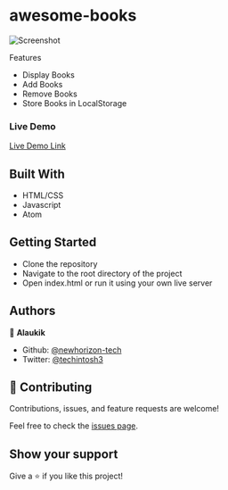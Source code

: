 # awesome-books

![Screenshot](https://user-images.githubusercontent.com/62493636/134780441-a512ef9c-c2c3-46b6-bb0a-aa079baf9e80.png)

Features

- Display Books
- Add Books
- Remove Books
- Store Books in LocalStorage

### Live Demo

[Live Demo Link](https://keen-bohr-eedfe1.netlify.app/)

## Built With

- HTML/CSS
- Javascript
- Atom

## Getting Started

- Clone the repository
- Navigate to the root directory of the project
- Open index.html or run it using your own live server

## Authors

👤 **Alaukik**

- Github: [@newhorizon-tech](https://github.com/newhorizon-tech)
- Twitter: [@techintosh3](https://twitter.com/techintosh3)

## 🤝 Contributing

Contributions, issues, and feature requests are welcome!

Feel free to check the [issues page](https://github.com/newhorizon-tech/awesome-books/issues).

## Show your support

Give a ⭐️ if you like this project!
